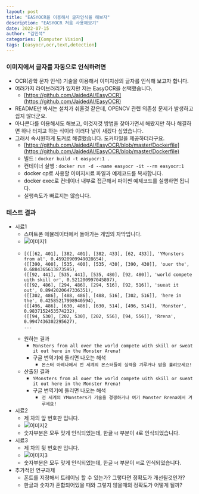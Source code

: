 ```yaml
---
layout: post
title: "EASYOCR을 이용해서 글자인식을 해보자"
description: "EASYOCR 처음 사용해보기"
date: 2022-07-15
author: "김민석"
categories: [Computer Vision]
tags: [easyocr,ocr,text,detection]
---
```

### 이미지에서 글자를 자동으로 인식하려면

- OCR(광학 문자 인식) 기술을 이용해서 이미지상의 글자를 인식해 보고자 합니다.
- 여러가지 라이브러리가 있지만 저는 EasyOCR을 선택했습니다.
  - [https://github.com/JaidedAI/EasyOCR](https://github.com/JaidedAI/EasyOCR) 
- README만 봐서는 설치가 쉬울것 같은데, OPENCV 관련 의존성 문제가 발생하고 쉽지 않더군요.
- 아나콘다를 이용해서도 해보고, 이것저것 방법을 찾아가면서 해봤지만 하나 해결하면 하나 터지고 하는 식이라 이러다 날이 새겠다 싶었습니다. 
- 그래서 속시원하게 도커로 해결했습니다. 도커파일을 제공하더라구요.
  - [https://github.com/JaidedAI/EasyOCR/blob/master/Dockerfile](https://github.com/JaidedAI/EasyOCR/blob/master/Dockerfile)
  - 빌드 : ``docker build -t easyocr:1 .``
  - 컨테이너 실행 : ``docker run -d --name easyocr -it --rm easyocr:1``
  - docker cp로 사용할 이미지시료 파일과 예제코드를 복사합니다.
  - docker exec로 컨테이너 내부로 접근해서 파이썬 예제코드를 실행하면 됩니다.
  - 실행속도가 빠르지는 않습니다.
  
### 테스트 결과
- 시료1
  - 스마트폰 에뮬레이터에서 돌아가는 게임의 자막입니다.
  - ![이미지1](https://reddol18.github.io/dev5min/images/20220715/1/1.jpg)
  - ```
    [([[62, 401], [382, 401], [382, 433], [62, 433]], 'YMonsters from al', 0.45920909949028654), 
    ([[390, 400], [535, 400], [535, 430], [390, 430]], 'ouer the', 0.6884365613873595), 
    ([[92, 441], [535, 441], [535, 480], [92, 480]], 'world compete uith skill or', 0.521200997045897), 
    ([[92, 486], [294, 486], [294, 516], [92, 516]], 'sueat it out', 0.8942020647336351), 
    ([[302, 486], [488, 486], [488, 516], [302, 516]], 'here in the', 0.42585217998940594), 
    ([[496, 486], [630, 486], [630, 514], [496, 514]], 'Monster', 0.9837152453574232), 
    ([[94, 530], [202, 530], [202, 556], [94, 556]], 'Rrena', 0.9947436302295627),
    ... 
    ```
  - 원하는 결과
    - `Monsters from all over the world compete with skill or sweat it out here in the Monster Arena!`
    - 구글 번역기에 돌리면 나오는 해석
      - `몬스터 아레나에서 전 세계의 몬스터들이 실력을 겨루거나 땀을 흘려보세요!`
  - 산출된 결과
    - `YMonsters from al ouer the world compete uith skill or sueat it out here in the Monster Rrena!`
    - 구글 번역기에 돌리면 나오는 해석 
      - `전 세계의 YMonsters가 기술을 경쟁하거나 여기 Monster Rrena에서 겨루세요!`
- 시료2
  - 제 차의 앞 번호판 입니다.
  - ![이미지2](https://reddol18.github.io/dev5min/images/20220715/1/2.jpg)
  - 숫자부분은 모두 맞게 인식되었는데, 한글 `너` 부분이 `4`로 인식되었습니다.
- 시료3
  - 제 차의 뒷 번호판 입니다.
  - ![이미지3](https://reddol18.github.io/dev5min/images/20220715/1/3.jpg)
  - 숫자부분은 모두 맞게 인식되었는데, 한글 `너` 부분이 `벼`로 인식되었습니다.
- 추가적인 연구과제
  - 폰트를 지정해서 트레이닝 할 수 있는가? 그렇다면 정확도가 개선될것인가?
  - 한글과 숫자가 혼합되어있을 때와 그렇지 않을때의 정확도가 어떻게 될까?
  
   